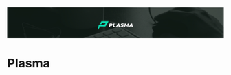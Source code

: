 <p align="center">
  <img src="https://raw.githubusercontent.com/PlasmaEngine/PlasmaDocs/master/media/BannerSmall.jpg" />
</p>

# Plasma


